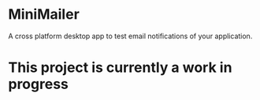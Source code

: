 # MiniMailer

A cross platform desktop app to test email notifications of your application.

# This project is currently a work in progress
